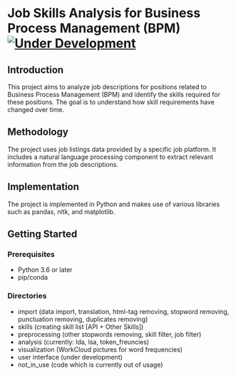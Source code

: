 # Job Skills Analysis for Business Process Management (BPM) [![Under Development](https://img.shields.io/badge/status-Under%20Development-yellow.svg?color=yellow)](https://img.shields.io)


## Introduction
This project aims to analyze job descriptions for positions related to Business Process Management (BPM) and identify the skills required for these positions. The goal is to understand how skill requirements have changed over time.

## Methodology
The project uses job listings data provided by a specific job platform. It includes a natural language processing component to extract relevant information from the job descriptions.

## Implementation
The project is implemented in Python and makes use of various libraries such as pandas, nltk, and matplotlib.

## Getting Started

### Prerequisites
- Python 3.6 or later
- pip/conda

### Directories
- import (data import, translation, html-tag removing, stopword removing, punctuation removing, duplicates removing)
- skills (creating skill list [API + Other Skills])
- preprocessing (other stopwords removing, skill filter, job filter)
- analysis (currently: lda, lsa, token_freuncies)
- visualization (WorkCloud pictures for word frequencies)
- user interface (under development)
- not_in_use (code which is currently out of usage)
